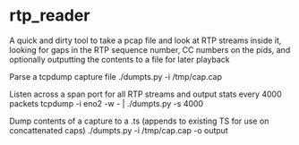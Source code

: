 # rtp_reader

A quick and dirty tool to take a pcap file and look at RTP streams inside it, looking for gaps in the RTP sequence number, CC numbers on the pids, and optionally outputting the contents to a file for later playback

Parse a tcpdump capture file
  ./dumpts.py -i /tmp/cap.cap 

Listen across a span port for all RTP streams and output stats every 4000 packets
  tcpdump -i eno2 -w - | ./dumpts.py  -s 4000

Dump contents of a capture to a .ts (appends to existing TS for use on concattenated caps)
  ./dumpts.py -i /tmp/cap.cap -o output

